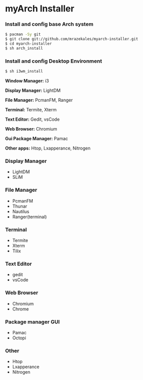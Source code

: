 # myArch Installer
### Install and config base Arch system
```bash
$ pacman -Sy git
$ git clone git://github.com/mrazekales/myarch-installer.git
$ cd myarch-installer
$ sh arch_install 
```
### Install and config Desktop Environment

```bash
$ sh i3wm_install
```
**Window Manager:**   i3

**Display Manager:**  LightDM

**File Manager:**     PcmanFM, Ranger

**Terminal:**         Termite, Xterm

**Text Editor:**      Gedit, vsCode

**Web Browser:**      Chromium

**Gui Package Manager:**  Pamac

**Other apps:** Htop, Lxapperance, Nitrogen


### Display Manager
- LightDM
- SLiM

### File Manager
- PcmanFM
- Thunar
- Nautilus
- Ranger(terminal)

### Terminal
- Termite
- Xterm
- Tilix

### Text Editor
- gedit
- vsCode

### Web Browser
- Chromium
- Chrome

### Package manager GUI
- Pamac
- Octopi

### Other
- Htop
- Lxapperance
- Nitrogen
